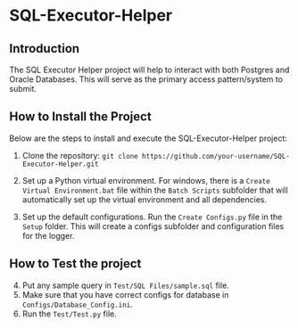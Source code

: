 # SQL-Executor-Helper

## Introduction
The SQL Executor Helper project will help to interact with both Postgres and Oracle Databases. This will serve as the primary access pattern/system to submit.

## How to Install the Project
Below are the steps to install and execute the SQL-Executor-Helper project:

1. Clone the repository:
   ```git clone https://github.com/your-username/SQL-Executor-Helper.git```

2. Set up a Python virtual environment. For windows, there is a `Create Virtual Environment.bat` file within the `Batch Scripts` subfolder that will automatically set up the virtual environment and all dependencies.

3. Set up the default configurations. Run the `Create Configs.py` file in the `Setup` folder. This will create a configs subfolder and configuration files for the logger.

## How to Test the project
4. Put any sample query in `Test/SQL Files/sample.sql` file.
5. Make sure that you have correct configs for database in `Configs/Database_Config.ini`.
6. Run the `Test/Test.py` file.
